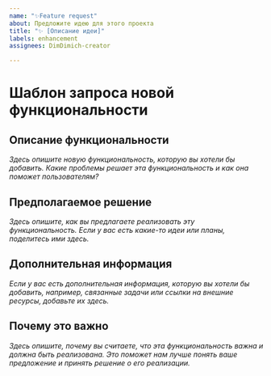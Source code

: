 ```yaml
---
name: "✨Feature request"
about: Предложите идею для этого проекта
title: "✨ [Описание идеи]"
labels: enhancement
assignees: DimDimich-creator

---
```


# Шаблон запроса новой функциональности

## Описание функциональности

_Здесь опишите новую функциональность, которую вы хотели бы добавить. Какие проблемы решает эта функциональность и как она поможет пользователям?_

## Предполагаемое решение

_Здесь опишите, как вы предлагаете реализовать эту функциональность. Если у вас есть какие-то идеи или планы, поделитесь ими здесь._

## Дополнительная информация

_Если у вас есть дополнительная информация, которую вы хотели бы добавить, например, связанные задачи или ссылки на внешние ресурсы, добавьте их здесь._

## Почему это важно

_Здесь опишите, почему вы считаете, что эта функциональность важна и должна быть реализована. Это поможет нам лучше понять ваше предложение и принять решение о его реализации._
